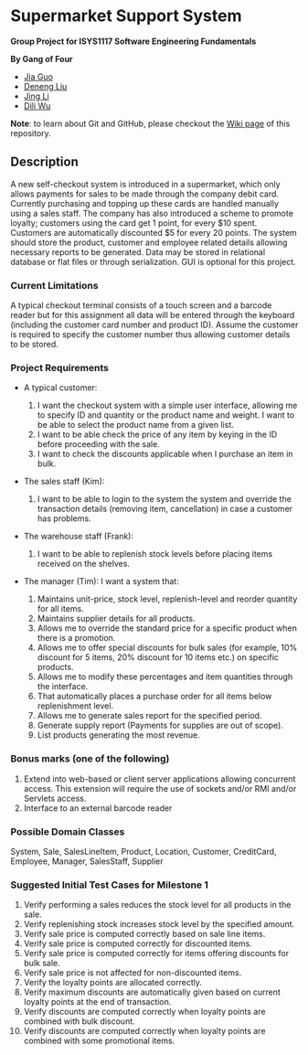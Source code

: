 # Supermarket Support System
__Group Project for ISYS1117 Software Engineering Fundamentals__

__By Gang of Four__
- [Jia Guo](https://github.com/carolJiaguo)
- [Deneng Liu](https://github.com/DenengLiu)
- [Jing Li](https://github.com/jing928)
- [Dili Wu](https://github.com/jamiewur)

__Note__: to learn about Git and GitHub, please checkout the [Wiki page](https://github.com/jing928/SupermarketSupportSystem/wiki) of this repository.

## Description

A new self-checkout system is introduced in a supermarket, which only allows payments for sales to be made through the company debit card. Currently purchasing and topping up these cards are handled manually using a sales staff. The company has also introduced a scheme to promote loyalty; customers using the card get 1 point, for every $10 spent. Customers are automatically discounted $5 for every 20 points. The system should store the product, customer and employee related details allowing necessary reports to be generated. Data may be stored in relational database or flat files or through serialization. GUI is optional for this project.

### Current Limitations
A typical checkout terminal consists of a touch screen and a barcode reader but for this assignment all data will be entered through the keyboard (including the customer card number and product ID). Assume the customer is required to specify the customer number thus allowing customer details to be stored.

### Project Requirements
- A typical customer:
  1. I want the checkout system with a simple user interface, allowing me to specify ID and quantity or the product name and weight. I want to be able to select the product name from a given list.
  1. I want to be able check the price of any item by keying in the ID before proceeding with the sale.
  1. I want to check the discounts applicable when I purchase an item in bulk.

- The sales staff (Kim):
  1. I want to be able to login to the system the system and override the transaction details (removing item, cancellation) in case a customer has problems.

- The warehouse staff (Frank):
  1. I want to be able to replenish stock levels before placing items received on the shelves.

- The manager (Tim): I want a system that:
  1. Maintains unit-price, stock level, replenish-level and reorder quantity for all items.
  1. Maintains supplier details for all products.
  1. Allows me to override the standard price for a specific product when there is a
promotion.
  1. Allows me to offer special discounts for bulk sales (for example, 10% discount for 5
items, 20% discount for 10 items etc.) on specific products.
  1. Allows me to modify these percentages and item quantities through the interface.
  1. That automatically places a purchase order for all items below replenishment level.
  1. Allows me to generate sales report for the specified period.
  1. Generate supply report (Payments for supplies are out of scope).
  1. List products generating the most revenue.

### Bonus marks (one of the following)
1. Extend into web-based or client server applications allowing concurrent access. This extension will require the use of sockets and/or RMI and/or Servlets access.
1. Interface to an external barcode reader

### Possible Domain Classes
System, Sale, SalesLineItem, Product, Location, Customer, CreditCard, Employee, Manager, SalesStaff, Supplier

### Suggested Initial Test Cases for Milestone 1
1. Verify performing a sales reduces the stock level for all products in the sale.
1. Verify replenishing stock increases stock level by the specified amount.
1. Verify sale price is computed correctly based on sale line items.
1. Verify sale price is computed correctly for discounted items.
1. Verify sale price is computed correctly for items offering discounts for bulk sale.
1. Verify sale price is not affected for non-discounted items.
1. Verify the loyalty points are allocated correctly.
1. Verify maximum discounts are automatically given based on current loyalty points at the end of transaction.
1. Verify discounts are computed correctly when loyalty points are combined with bulk discount.
1. Verify discounts are computed correctly when loyalty points are combined with some promotional items.
